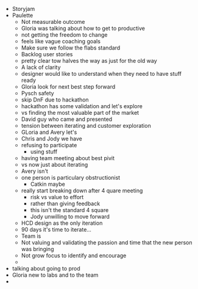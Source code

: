 - Storyjam
- Paulette
	- Not measurable outcome
	- Gloria was talking about how to get to productive
	- not getting the freedom to change
	- feels like vague coaching goals
	- Make sure we follow the flabs standard
	- Backlog user stories
	- pretty clear tow halves the way as just for the old way
	- A lack of clarity
	- designer would like to understand when they need to have stuff ready
	- Gloria look for next best step forward
	- Pysch safety
	- skip DnF due to hackathon
	- hackathon has some validation and let's explore
	- vs finding the most valuable part of the market
	- David guy who came and presented
	- tension between iterating and customer exploration
	- GLoria and Avery let's
	- Chris and Jody we have
	- refusing to participate
		- using stuff
	- having team meeting about best pivit
	- vs now just about iterating
	- Avery isn't
	- one person is particulary obstructionist
		- Catkin maybe
	- really start breaking down after 4 quare meeting
		- risk vs value to effort
		- rather than giving feedback
		- this isn't the standard 4 square
		- Jody unwilling to move forward
	- HCD design as the only iteration
	- 90 days it's time to iterate...
	- Team is
	- Not valuing and validating the passion and time that the new person was bringing
	- Not grow focus to identify and encourage
	-
- talking about going to prod
- Gloria new to labs and to the team
-